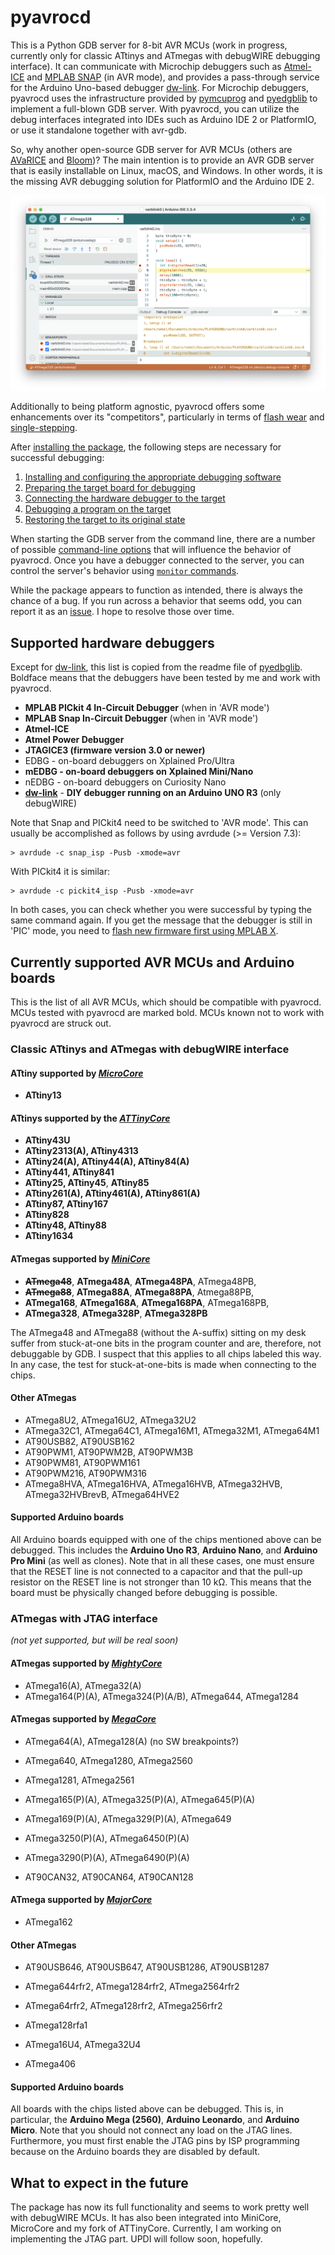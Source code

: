 #  pyavrocd

This is a Python GDB server for 8-bit AVR MCUs (work in progress, currently only for classic ATtinys and ATmegas with debugWIRE debugging interface). It can communicate with Microchip debuggers such as [Atmel-ICE](https://www.microchip.com/en-us/development-tool/atatmel-ice) and [MPLAB SNAP](https://www.microchip.com/en-us/development-tool/pg164100) (in AVR mode), and provides a pass-through service for the Arduino Uno-based debugger [dw-link](https://github.com/felias-fogg/dw-link). For Microchip debuggers, pyavrocd uses the infrastructure provided by [pymcuprog](https://github.com/microchip-pic-avr-tools/pymcuprog) and [pyedgblib](https://github.com/microchip-pic-avr-tools/pyedbglib) to implement a full-blown GDB server. With pyavrocd, you can utilize the debug interfaces integrated into IDEs such as Arduino IDE 2 or PlatformIO, or use it standalone together with avr-gdb.

So, why another open-source GDB server for AVR MCUs (others are [AVaRICE](https://github.com/avrdudes/avarice) and [Bloom](https://bloom.oscillate.io))? The main intention is to provide an AVR GDB server that is easily installable on Linux, macOS, and Windows. In other words, it is the missing AVR debugging solution for PlatformIO and the Arduino IDE 2.

![ide2-6](https://raw.githubusercontent.com/felias-fogg/pyavrocd/refs/heads/main/docs/pics/ide2-6.png)

Additionally to being platform agnostic, pyavrocd offers some enhancements over its "competitors", particularly in terms of [flash wear](https://arduino-craft-corner.de/index.php/2025/05/05/stop-and-go/) and [single-stepping](https://arduino-craft-corner.de/index.php/2025/03/19/interrupted-and-very-long-single-steps/). 

After [installing the package](https://github.com/felias-fogg/pyavrocd/blob/main/INSTALL.md), the following steps are necessary for successful debugging:

1. [Installing and configuring the appropriate debugging software](https://github.com/felias-fogg/pyavrocd/blob/main/docs/debugging-software.md)
2. [Preparing the target board for debugging](https://github.com/felias-fogg/pyavrocd/blob/main/docs/board-preparation.md) 
3. [Connecting the hardware debugger to the target](https://github.com/felias-fogg/pyavrocd/blob/main/docs/connect-to-target.md)
4. [Debugging a program on the target](https://github.com/felias-fogg/pyavrocd/blob/main/docs/usage.md)
5. [Restoring the target to its original state](https://github.com/felias-fogg/pyavrocd/blob/main/docs/restore-original-state.md)

When starting the GDB server from the command line, there are a number of possible [command-line options](https://github.com/felias-fogg/pyavrocd/blob/main/docs/command-line-options.md) that will influence the behavior of pyavrocd. Once you have a debugger connected to the server, you can control the server's behavior using [`monitor` commands](https://github.com/felias-fogg/pyavrocd/blob/main/docs/monitor-commands.md).

While the package appears to function as intended, there is always the chance of a bug. If you run across a behavior that seems odd, you can report it as an [issue](https://github.com/felias-fogg/pyavrocd/issues). I hope to resolve those over time.



## Supported hardware debuggers

Except for [dw-link](https://github.com/felias-fogg/dw-link), this list is copied from the readme file of [pyedbglib](https://github.com/microchip-pic-avr-tools/pyedbglib). Boldface means that the debuggers have been tested by me and work with pyavrocd.


* **MPLAB PICkit 4 In-Circuit Debugger** (when in 'AVR mode')
* **MPLAB Snap In-Circuit Debugger** (when in 'AVR mode')
* **Atmel-ICE**
* **Atmel Power Debugger**
* **JTAGICE3 (firmware version 3.0 or newer)**
* EDBG - on-board debuggers on Xplained Pro/Ultra
* **mEDBG - on-board debuggers on Xplained Mini/Nano**
* nEDBG - on-board debuggers on Curiosity Nano
* **[dw-link](https://github.com/felias-fogg/dw-link)** - **DIY debugger running on an Arduino UNO R3** (only debugWIRE)

Note that Snap and PICkit4 need to be switched to 'AVR mode'. This can usually be accomplished as follows by using avrdude (>= Version 7.3):

```
> avrdude -c snap_isp -Pusb -xmode=avr
```

With PICkit4 it is similar:

```
> avrdude -c pickit4_isp -Pusb -xmode=avr
```

In both cases, you can check whether you were successful by typing the same command again. If you get the message that the debugger is still in 'PIC' mode, you need to [flash new firmware first using MPLAB X](https://arduino-craft-corner.de/index.php/2025/04/16/snap-debugging-for-the-masses/#appendix-installing-a-recent-firmware-version).



## Currently supported AVR MCUs and Arduino boards

This is the list of all AVR MCUs, which should be compatible with pyavrocd. MCUs tested with pyavrocd are marked bold. MCUs known not to work with pyavrocd are struck out. 

### Classic ATtinys and ATmegas with debugWIRE interface

#### ATtiny supported by [*MicroCore*](https://github.com/MCUdude/MicroCore)

- **ATtiny13**

#### ATtinys supported by the [*ATTinyCore*](https://github.com/SpenceKonde/ATTinyCore)

* **ATtiny43U**
* **ATtiny2313(A), ATtiny4313**
* **ATtiny24(A), ATtiny44(A), ATtiny84(A)**
* **ATtiny441, ATtiny841**
* **ATtiny25, ATtiny45**, **ATtiny85**
* **ATtiny261(A), ATtiny461(A), ATtiny861(A)**
* **ATtiny87, ATtiny167**
* **ATtiny828**
* **ATtiny48, ATtiny88**
* **ATtiny1634**

#### ATmegas supported by [*MiniCore*](https://github.com/MCUdude/MiniCore)

* <s>__ATmega48__</s>, __ATmega48A__, __ATmega48PA__, ATmega48PB,
* <s>__ATmega88__</s>, __ATmega88A__, __ATmega88PA__, Atmega88PB,
* __ATmega168__, __ATmega168A__, __ATmega168PA__, ATmega168PB,
* **ATmega328**, __ATmega328P__, **ATmega328PB**

The ATmega48 and ATmega88 (without the A-suffix) sitting on my desk suffer from stuck-at-one bits in the program counter and are, therefore, not debuggable by GDB. I suspect that this applies to all chips labeled this way. In any case, the test for stuck-at-one-bits is made when connecting to the chips.

#### Other ATmegas

* ATmega8U2, ATmega16U2, ATmega32U2
* ATmega32C1, ATmega64C1, ATmega16M1, ATmega32M1, ATmega64M1
* AT90USB82, AT90USB162
* AT90PWM1, AT90PWM2B, AT90PWM3B
* AT90PWM81, AT90PWM161
* AT90PWM216, AT90PWM316
* ATmega8HVA, ATmega16HVA, ATmega16HVB, ATmega32HVB, ATmega32HVBrevB, ATmega64HVE2

#### Supported Arduino boards

All Arduino boards equipped with one of the chips mentioned above can be debugged. This includes the **Arduino Uno R3**, **Arduino Nano**, and **Arduino Pro Mini** (as well as clones). Note that in all these cases, one must ensure that the RESET line is not connected to a capacitor and that the pull-up resistor on the RESET line is not stronger than 10 kΩ. This means that the board must be physically changed before debugging is possible.



### ATmegas with JTAG interface 

*(not yet supported, but will be real soon)*

#### ATmegas supported by [*MightyCore*](https://github.com/MCUdude/MightyCore)

- ATmega16(A), ATmega32(A)
- ATmega164(P)(A), ATmega324(P)(A/B), ATmega644, ATmega1284

#### ATmegas supported by [*MegaCore*](https://github.com/MCUdude/MegaCore)

- ATmega64(A), ATmega128(A) (no SW breakpoints?)

- ATmega640, ATmega1280, ATmega2560
- ATmega1281, ATmega2561
- ATmega165(P)(A), ATmega325(P)(A), ATmega645(P)(A)
- ATmega169(P)(A), ATmega329(P)(A), ATmega649
- ATmega3250(P)(A), ATmega6450(P)(A)
- ATmega3290(P)(A), ATmega6490(P)(A)
- AT90CAN32, AT90CAN64, AT90CAN128

#### ATmega supported by [*MajorCore*](https://github.com/MCUdude/MajorCore)

- ATmega162

#### Other ATmegas

- AT90USB646, AT90USB647, AT90USB1286, AT90USB1287

- ATmega644rfr2, ATmega1284rfr2, ATmega2564rfr2
- ATmega64rfr2, ATmega128rfr2, ATmega256rfr2
- ATmega128rfa1
- ATmega16U4, ATmega32U4
- ATmega406

#### Supported Arduino boards

All boards with the chips listed above can be debugged. This is, in particular, the **Arduino Mega (2560)**, **Arduino Leonardo**, and **Arduino Micro**. Note that you should not connect any load on the JTAG lines. Furthermore, you must first enable the JTAG pins by ISP programming because on the Arduino boards they are disabled by default.



## What to expect in the future 

The package has now its full functionality and seems to work pretty well with debugWIRE MCUs. It has also been integrated into MiniCore, MicroCore and my fork of ATTinyCore. Currently, I am working on implementing the JTAG part. UPDI will follow soon, hopefully.

### 


